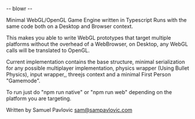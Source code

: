 -- blowr --

Minimal WebGL/OpenGL Game Engine written in Typescript
Runs with the same code both on a Desktop and Browser
context.

This makes you able to write WebGL prototypes that target
multiple platforms without the overhead of a WebBrowser,
on Desktop, any WebGL calls will be translated to OpenGL.

Current implementation contains the base structure, 
minimal serialization for any possible multiplayer 
implementation, physics wrapper (Using Bullet Physics),
input wrapper,, threejs context and a minimal
First Person "Gamemode".

To run just do "npm run native" or "npm run web" depending
on the platform you are targeting.

Written by Samuel Pavlovic <sam@sampavlovic.com>